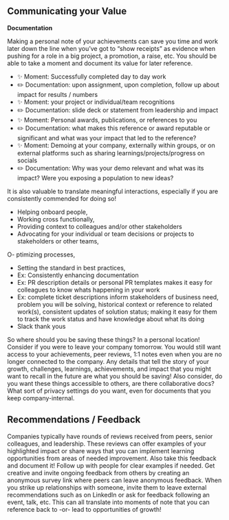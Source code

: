 ## Communicating your Value

**Documentation**

Making a personal note of your achievements can save you time and work later down the line when you’ve got to “show receipts” as evidence when pushing for a role in a big project, a promotion, a raise, etc. You should be able to take a moment and document its value for later reference.

- ✨ Moment: Successfully completed day to day work
- ✏️ Documentation: upon assignment, upon completion, follow up about impact for results / numbers
- ✨ Moment: your project or individual/team recognitions
- ✏️ Documentation: slide deck or statement from leadership and impact
- ✨ Moment: Personal awards, publications, or references to you
- ✏️ Documentation: what makes this reference or award reputable or significant and what was your impact that led to the reference?
- ✨ Moment: Demoing at your company, externally within groups, or on external platforms such as sharing learnings/projects/progress on socials
- ✏️ Documentation: Why was your demo relevant and what was its impact? Were you exposing a population to new ideas?

It is also valuable to translate meaningful interactions, especially if you are consistently commended for doing so!

- Helping onboard people,
- Working cross functionally,
- Providing context to colleagues and/or other stakeholders
- Advocating for your individual or team decisions or projects to stakeholders or other teams,

O- ptimizing processes,

- Setting the standard in best practices,
- Ex: Consistently enhancing documentation
- Ex: PR description details or personal PR templates makes it easy for colleagues to know whats happening in your work
- Ex: complete ticket descriptions inform stakeholders of business need, problem you will be solving, historical context or reference to related work(s), consistent updates of solution status; making it easy for them to track the work status and have knowledge about what its doing
- Slack thank yous

So where should you be saving these things? In a personal location! Consider if you were to leave your company tomorrow. You would still want access to your achievements, peer reviews, 1:1 notes even when you are no longer connected to the company. Any details that tell the story of your growth, challenges, learnings, achievements, and impact that you might want to recall in the future are what you should be saving! Also consider, do you want these things accessible to others, are there collaborative docs? What sort of privacy settings do you want, even for documents that you keep company-internal.

## Recommendations / Feedback

Companies typically have rounds of reviews received from peers, senior colleagues, and leadership. These reviews can offer examples of your highlighted impact or share ways that you can implement learning opportunities from areas of needed improvement. Also take this feedback and document it! Follow up with people for clear examples if needed. Get creative and invite ongoing feedback from others by creating an anonymous survey link where peers can leave anonymous feedback. When you strike up relationships with someone, invite them to leave external recommendations such as on LinkedIn or ask for feedback following an event, talk, etc. This can all translate into moments of note that you can reference back to -or- lead to opportunities of growth!
